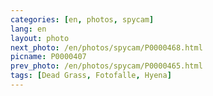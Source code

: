 ```yaml
---
categories: [en, photos, spycam]
lang: en
layout: photo
next_photo: /en/photos/spycam/P0000468.html
picname: P0000407
prev_photo: /en/photos/spycam/P0000465.html
tags: [Dead Grass, Fotofalle, Hyena]
---
```

